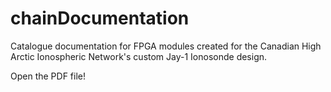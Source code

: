 # chainDocumentation
Catalogue documentation for FPGA modules created for the Canadian High Arctic Ionospheric Network's custom Jay-1 Ionosonde design.

Open the PDF file!
